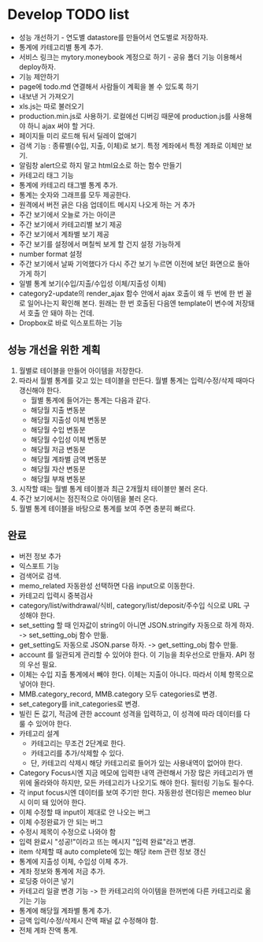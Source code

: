Develop TODO list
==================

* 성능 개선하기 - 연도별 datastore를 만들어서 연도별로 저장하자.
* 통계에 카테고리별 통계 추가.
* 서비스 링크는 mytory.moneybook 계정으로 하기 - 공유 폴더 기능 이용해서 deploy하자.
* 기능 제안하기
* page에 todo.md 연결해서 사람들이 계획을 볼 수 있도록 하기
* 내보낸 거 가져오기
* xls.js는 따로 불러오기
* production.min.js로 사용하기. 로컬에선 디버깅 때문에 production.js를 사용해야 하니 ajax 써야 할 거다.
* 페이지들 미리 로드해 둬서 딜레이 없애기
* 검색 기능 : 종류별(수입, 지출, 이체)로 보기. 특정 계좌에서 특정 계좌로 이체만 보기.
* 알림창 alert으로 하지 말고 html요소로 하는 함수 만들기
* 카테고리 태그 기능
* 통계에 카테고리 태그별 통계 추가.
* 통계는 숫자와 그래프를 모두 제공한다.
* 원격에서 버전 긁은 다음 업데이트 메시지 나오게 하는 거 추가
* 주간 보기에서 오늘로 가는 아이콘
* 주간 보기에서 카테고리별 보기 제공
* 주간 보기에서 계좌별 보기 제공
* 주간 보기를 설정에서 며칠씩 보게 할 건지 설정 가능하게
* number format 설정
* 주간 보기에서 날짜 기억했다가 다시 주간 보기 누르면 이전에 보던 화면으로 돌아가게 하기
* 일별 통계 보기(수입/지출/수입성 이체/지출성 이체)
* category2-update의 render_ajax 함수 안에서 ajax 호출이 왜 두 번에 한 번 꼴로 일어나는지 확인해 본다. 원래는 한 번 호출된 다음엔 template이 변수에 저장돼서 호출 안 돼야 하는 건데.
* Dropbox로 바로 익스포트하는 기능


성능 개선을 위한 계획
---------------------

1. 월별로 테이블을 만들어 아이템을 저장한다. 
1. 따라서 월별 통계를 갖고 있는 테이블을 만든다. 월별 통계는 입력/수정/삭제 때마다 갱신해야 한다.
    * 월별 통계에 들어가는 통계는 다음과 같다.
    * 해당월 지출 변동분
    * 해당월 지출성 이체 변동분
    * 해당월 수입 변동분
    * 해당월 수입성 이체 변동분
    * 해당월 저금 변동분
    * 해당월 계좌별 금액 변동분
    * 해당월 자산 변동분
    * 해당월 부채 변동분
1. 시작할 때는 월별 통계 테이블과 최근 2개월치 테이블만 불러 온다.
1. 주간 보기에서는 점진적으로 아이템을 불러 온다.
1. 월별 통계 테이블을 바탕으로 통계를 보여 주면 충분히 빠르다.


완료
----

* 버전 정보 추가
* 익스포트 기능
* 검색어로 검색.
* memo_related 자동완성 선택하면 다음 input으로 이동한다.
* 카테고리 입력시 중복검사
* category/list/withdrawal/식비, category/list/deposit/주수입 식으로 URL 구성해야 한다.
* set_setting 할 때 인자값이 string이 아니면 JSON.stringify 자동으로 하게 하자. -> set_setting_obj 함수 만듦.
* get_setting도 자동으로 JSON.parse 하자. -> get_setting_obj 함수 만듦.
* account 를 일관되게 관리할 수 있어야 한다. 이 기능을 최우선으로 만들자. API 정의 우선 필요.
* 이체는 수입 지출 통계에서 빼야 한다. 이체는 지출이 아니다. 따라서 이체 항목으로 넣어야 한다.
* MMB.category_record, MMB.category 모두 categories로 변경.
* set_category를 init_categories로 변경.
* 빌린 돈 값기, 적금에 관한 account 성격을 입력하고, 이 성격에 따라 데이터를 다룰 수 있어야 한다.
* 카테고리 설계
    - 카테고리는 무조건 2단계로 한다.
    - 카테고리를 추가/삭제할 수 있다.
    - 단, 카테고리 삭제시 해당 카테고리로 들어가 있는 사용내역이 없어야 한다.
* Category Focus시엔 지금 메모에 입력한 내역 관련해서 가장 많은 카테고리가 맨 위에 올라와야 하지만, 모든 카테고리가 나오기도 해야 한다. 필터링 기능도 필수다.
* 각 input focus시엔 데이터를 보여 주기만 한다. 자동완성 렌더링은 memeo blur시 이미 돼 있어야 한다.
* 이체 수정할 때 input이 제대로 안 나오는 버그
* 이체 수정완료가 안 되는 버그
* 수정시 제목이 수정으로 나와야 함
* 입력 완료시 "성공!"이라고 뜨는 메시지 "입력 완료"라고 변경.
* item 삭제할 때 auto complete에 있는 해당 item 관련 정보 갱신
* 통계에 지출성 이체, 수입성 이체 추가.
* 계좌 정보와 통계에 저금 추가.
* 로딩중 아이콘 넣기
* 카테고리 일괄 변경 기능 -> 한 카테고리의 아이템을 한꺼번에 다른 카테고리로 옮기는 기능
* 통계에 해당월 계좌별 통계 추가. 
* 금액 입력/수정/삭제시 잔액 패널 값 수정해야 함.
* 전체 계좌 잔액 통계. 